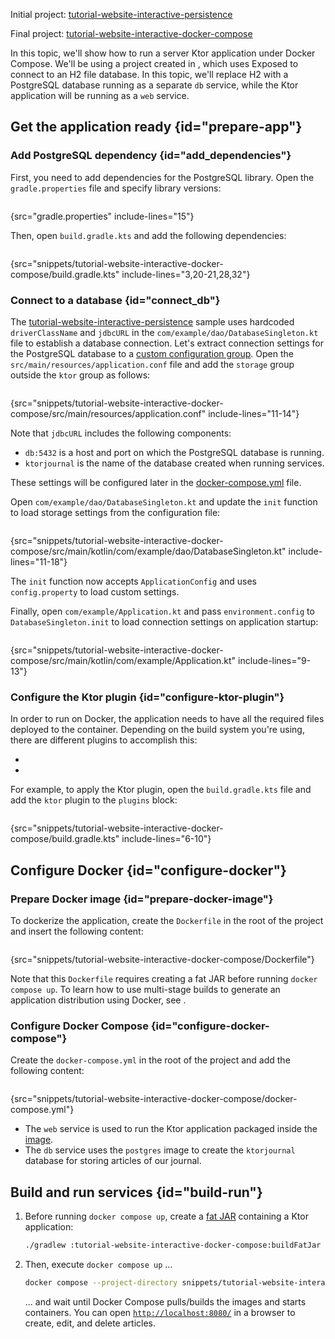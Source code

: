 [//]: # (title: Docker Compose)

<show-structure for="chapter" depth="2"/>

<tldr>
<p>
<control>Initial project</control>: <a href="https://github.com/ktorio/ktor-documentation/tree/%ktor_version%/codeSnippets/snippets/tutorial-website-interactive-persistence">tutorial-website-interactive-persistence</a>
</p>
<p>
<control>Final project</control>: <a href="https://github.com/ktorio/ktor-documentation/tree/%ktor_version%/codeSnippets/snippets/tutorial-website-interactive-docker-compose">tutorial-website-interactive-docker-compose</a>
</p>
</tldr>

In this topic, we'll show how to run a server Ktor application under Docker Compose. We'll be using a project created in [](db-persistence.md), which uses Exposed to connect to an H2 file database. In this topic, we'll replace H2 with a PostgreSQL database running as a separate `db` service, while the Ktor application will be running as a `web` service.


## Get the application ready {id="prepare-app"}

### Add PostgreSQL dependency {id="add_dependencies"}

First, you need to add dependencies for the PostgreSQL library. Open the `gradle.properties` file and specify library versions:

```kotlin
```
{src="gradle.properties" include-lines="15"}

Then, open `build.gradle.kts` and add the following dependencies:

```kotlin
```
{src="snippets/tutorial-website-interactive-docker-compose/build.gradle.kts" include-lines="3,20-21,28,32"}

### Connect to a database {id="connect_db"}

The [tutorial-website-interactive-persistence](https://github.com/ktorio/ktor-documentation/tree/%ktor_version%/codeSnippets/snippets/tutorial-website-interactive-persistence) sample uses hardcoded `driverClassName` and `jdbcURL` in the `com/example/dao/DatabaseSingleton.kt` file to establish a database connection. Let's extract connection settings for the PostgreSQL database to a [custom configuration group](server-configuration-file.topic). Open the `src/main/resources/application.conf` file and add the `storage` group outside the `ktor` group as follows:

```kotlin
```
{src="snippets/tutorial-website-interactive-docker-compose/src/main/resources/application.conf" include-lines="11-14"}

Note that `jdbcURL` includes the following components:
- `db:5432` is a host and port on which the PostgreSQL database is running.
- `ktorjournal` is the name of the database created when running services.

These settings will be configured later in the [docker-compose.yml](#configure-docker) file.

Open `com/example/dao/DatabaseSingleton.kt` and update the `init` function to load storage settings from the configuration file:

```kotlin
```
{src="snippets/tutorial-website-interactive-docker-compose/src/main/kotlin/com/example/dao/DatabaseSingleton.kt" include-lines="11-18"}

The `init` function now accepts `ApplicationConfig` and uses `config.property` to load custom settings.

Finally, open `com/example/Application.kt` and pass `environment.config` to `DatabaseSingleton.init` to load connection settings on application startup:

```kotlin
```
{src="snippets/tutorial-website-interactive-docker-compose/src/main/kotlin/com/example/Application.kt" include-lines="9-13"}

### Configure the Ktor plugin {id="configure-ktor-plugin"}

In order to run on Docker, the application needs to have all the required files deployed to the container. Depending on the build system you're using,
there are different plugins to accomplish this:
- [](server-fatjar.md)
- [](maven-assembly-plugin.md)

For example, to apply the Ktor plugin, open the `build.gradle.kts` file and add the `ktor` plugin to the `plugins` block:

```kotlin
```
{src="snippets/tutorial-website-interactive-docker-compose/build.gradle.kts" include-lines="6-10"}


## Configure Docker {id="configure-docker"}

### Prepare Docker image {id="prepare-docker-image"}

To dockerize the application, create the `Dockerfile` in the root of the project and insert the following content:

```Docker
```
{src="snippets/tutorial-website-interactive-docker-compose/Dockerfile"}

Note that this `Dockerfile` requires creating a fat JAR before running `docker compose up`. To learn how to use multi-stage builds to generate an application distribution using Docker, see [](docker.md#prepare-docker).

### Configure Docker Compose {id="configure-docker-compose"}

Create the `docker-compose.yml` in the root of the project and add the following content:

```yaml
```
{src="snippets/tutorial-website-interactive-docker-compose/docker-compose.yml"}

- The `web` service is used to run the Ktor application packaged inside the [image](#prepare-docker-image).
- The `db` service uses the `postgres` image to create the `ktorjournal` database for storing articles of our journal.

## Build and run services {id="build-run"}

1. Before running `docker compose up`, create a [fat JAR](#configure-ktor-plugin) containing a Ktor application:
   ```Bash
   ./gradlew :tutorial-website-interactive-docker-compose:buildFatJar
   ```
2. Then, execute `docker compose up` ...
   ```Bash
   docker compose --project-directory snippets/tutorial-website-interactive-docker-compose up
   ```
   ... and wait until Docker Compose pulls/builds the images and starts containers. You can open [`http://localhost:8080/`](http://localhost:8080/) in a browser to create, edit, and delete articles.